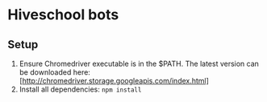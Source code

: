 # Hiveschool bots
## Setup
1. Ensure Chromedriver executable is in the $PATH. The latest version can be downloaded here: [http://chromedriver.storage.googleapis.com/index.html]
2. Install all dependencies:
`npm install`
